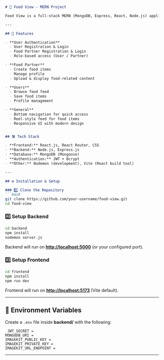  

```markdown
# 🍔 Food View - MERN Project

Food View is a full-stack MERN (MongoDB, Express, React, Node.js) application that allows food partners to share food, and users to explore and save food items. The app provides authentication, food partner management, and a simple feed with navigation.

---

## 🚀 Features

- **User Authentication**
  - User Registration & Login
  - Food Partner Registration & Login
  - Role-based access (User / Partner)

- **Food Partner**
  - Create food items
  - Manage profile
  - Upload & display food-related content

- **Users**
  - Browse food feed
  - Save food items
  - Profile management

- **General**
  - Bottom navigation for quick access
  - Reel-style feed for food items
  - Responsive UI with modern design


## 🛠️ Tech Stack

- **Frontend:** React.js, React Router, CSS
- **Backend:** Node.js, Express.js
- **Database:** MongoDB (Mongoose)
- **Authentication:** JWT + Bcrypt
- **Other:** Nodemon (development), Vite (React build tool)

---

## ⚙️ Installation & Setup

### 1️⃣ Clone the Repository
```bash
git clone https://github.com/your-username/food-view.git
cd food-view
````

### 2️⃣ Setup Backend

```bash
cd backend
npm install
nodemon server.js
```

Backend will run on **[http://localhost:5000](http://localhost:5000)** (or your configured port).

### 3️⃣ Setup Frontend

```bash
cd frontend
npm install
npm run dev
```

Frontend will run on **[http://localhost:5173](http://localhost:5173)** (Vite default).

---

## 🔑 Environment Variables

Create a `.env` file inside **backend/** with the following:

```env
 JWT_SECRET =  
MONGODB_URI = 
IMAGEKIT_PUBLIC_KEY = 
IMAGEKIT_PRIVATE_KEY =  
IMAGEKIT_URL_ENDPOINT =  
```

 
---

 
